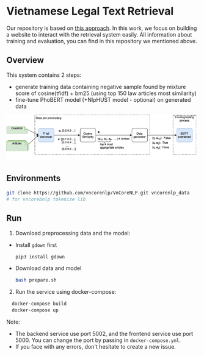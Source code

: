 # Vietnamese Legal Text Retrieval
Our repository is based on [this approach](https://github.com/phuongnm-bkhn/legal_text_retrieval). In this work, we focus on building a website to interact with the retrieval system easily. All information about training and evaluation, you can find in this repository we mentioned above.
## Overview 
This system contains 2 steps: 
- generate training data containing negative sample found by mixture score of cosine(tfidf) + bm25 (using top 150 law articles most similarity)
- fine-tune PhoBERT model  (+NlpHUST model - optional) on generated data 

![thissys](images/coliee3.drawio.png)
## Environments
```bash 
git clone https://github.com/vncorenlp/VnCoreNLP.git vncorenlp_data 
# for vncorebnlp tokenize lib
```
## Run  
1. Download preprocessing data and the model:
- Install ```gdown``` first
  ```bash
  pip3 install gdown
  ```
- Download data and model
  ```bash
  bash prepare.sh 
  ```
2. Run the service using docker-compose:
  ```bash
    docker-compose build
    docker-compose up
  ```
Note: 
+ The backend service use port 5002, and the frontend service use port 5000. You can change the port by passing in ```docker-compose.yml```.
+ If you face with any errors, don't hesitate to create a new issue. 
